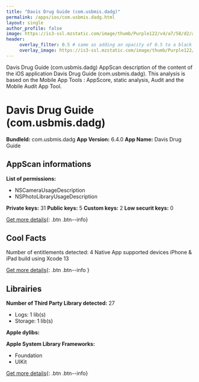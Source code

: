 ```yaml
---
title: "Davis Drug Guide (com.usbmis.dadg)"
permalink: /apps/ios/com.usbmis.dadg.html
layout: single
author_profile: false
image: https://is3-ssl.mzstatic.com/image/thumb/Purple122/v4/a7/58/d2/a758d2b6-65d2-58fb-4912-a2a1fdce3d28/AppIcon-1x_U007emarketing-0-7-0-85-220.png/512x512bb.jpg
header: 
     overlay_filter: 0.5 # same as adding an opacity of 0.5 to a black background
     overlay_image: https://is3-ssl.mzstatic.com/image/thumb/Purple122/v4/a7/58/d2/a758d2b6-65d2-58fb-4912-a2a1fdce3d28/AppIcon-1x_U007emarketing-0-7-0-85-220.png/512x512bb.jpg
---
```

Davis Drug Guide (com.usbmis.dadg) AppScan description of the content of the iOS application Davis Drug Guide (com.usbmis.dadg). This analysis is based on the Mobile App Tools : AppScore, static analysis, Audit and the Mobile Audit App Tool.

# Davis Drug Guide (com.usbmis.dadg)

**BundleId:** com.usbmis.dadg
**App Version:** 6.4.0
**App Name:** Davis Drug Guide


## AppScan informations 

**List of permissions:** 
- NSCameraUsageDescription
- NSPhotoLibraryUsageDescription
  
  
**Private keys:** 31
**Public keys:** 5
**Custom keys:** 2
**Low securit keys:** 0
  
[Get more details](/pricing.html){: .btn .btn--info}

## Cool Facts

Number of entitlements detected: 4
Native App
supported devices iPhone & iPad
build using Xcode 13
  
[Get more details](/pricing.html){: .btn .btn--info }

## Librairies 
**Number of Third Party Library detected:** 27
- Logs: 1 lib(s)
- Storage: 1 lib(s)


**Apple dylibs:**


**Apple System Library Frameworks:**
- Foundation
- UIKit


  
[Get more details](/pricing.html){: .btn .btn--info}

